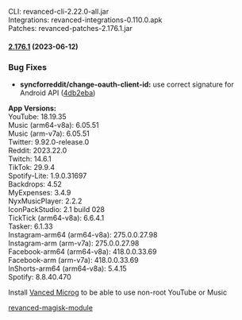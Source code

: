 CLI: revanced-cli-2.22.0-all.jar  
Integrations: revanced-integrations-0.110.0.apk  
Patches: revanced-patches-2.176.1.jar  

#### [2.176.1](https://github.com/revanced/revanced-patches/compare/v2.176.0...v2.176.1) (2023-06-12)
### Bug Fixes
* **syncforreddit/change-oauth-client-id:** use correct signature for Android API ([4db2eba](https://github.com/revanced/revanced-patches/commit/4db2eba6d66f094f1d2400bfa8b9c15a175f796e))

  
**App Versions:**  
YouTube: 18.19.35  
Music (arm64-v8a): 6.05.51  
Music (arm-v7a): 6.05.51  
Twitter: 9.92.0-release.0  
Reddit: 2023.22.0  
Twitch: 14.6.1  
TikTok: 29.9.4  
Spotify-Lite: 1.9.0.31697  
Backdrops: 4.52  
MyExpenses: 3.4.9  
NyxMusicPlayer: 2.2.2  
IconPackStudio: 2.1 build 028  
TickTick (arm64-v8a): 6.6.4.1  
Tasker: 6.1.33  
Instagram-arm64 (arm64-v8a): 275.0.0.27.98  
Instagram-arm (arm-v7a): 275.0.0.27.98  
Facebook-arm64 (arm64-v8a): 418.0.0.33.69  
Facebook-arm (arm-v7a): 418.0.0.33.69  
InShorts-arm64 (arm64-v8a): 5.4.15  
Spotify: 8.8.40.470  

Install [Vanced Microg](https://github.com/TeamVanced/VancedMicroG/releases) to be able to use non-root YouTube or Music  

[revanced-magisk-module](https://github.com/j-hc/revanced-magisk-module)  
